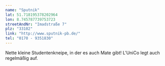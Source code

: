 ```yaml
---
name: "Sputnik"
lat: 51.718195378202964
lon: 8.745787739753723
streetAndNr: "Imadstraße 7"
plz: "33102"
link: "http://www.sputnik-pb.de/"
tel: "0170 - 9351830"
---
```

Nette kleine Studentenkneipe, in der es auch Mate gibt! L'UniCo legt auch regelmäßig auf.
